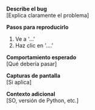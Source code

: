 **Describe el bug**  
[Explica claramente el problema]  

**Pasos para reproducirlo**  
1. Ve a '...'  
2. Haz clic en '....'  

**Comportamiento esperado**  
[Qué debería pasar]  

**Capturas de pantalla**  
[Si aplica]  

**Contexto adicional**  
[SO, versión de Python, etc.]  
